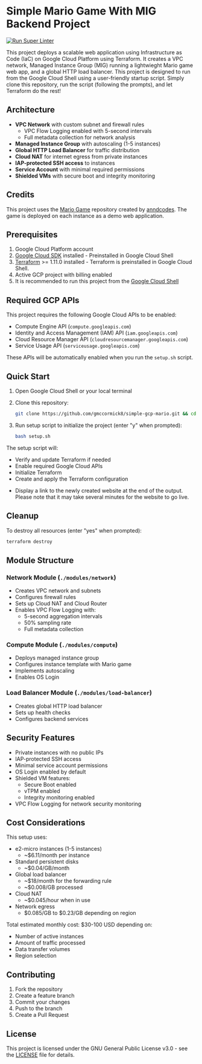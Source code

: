# Simple Mario Game With MIG Backend Project

[![Run Super Linter](https://github.com/gmccormick8/simple-gcp-mario/actions/workflows/super-linter.yml/badge.svg?branch=main)](https://github.com/gmccormick8/simple-gcp-mario/actions/workflows/super-linter.yml)

This project deploys a scalable web application using Infrastructure as Code (IaC) on Google Cloud Platform using Terraform.
It creates a VPC network, Managed Instance Group (MIG) running a lightwieght Mario game web app, and a global HTTP load balancer.
This project is designed to run from the Google Cloud Shell using a user-friendly startup script. Simply clone this repository, run the script (following the prompts), and let Terraform do the rest!

## Architecture

- **VPC Network** with custom subnet and firewall rules
  - VPC Flow Logging enabled with 5-second intervals
  - Full metadata collection for network analysis
- **Managed Instance Group** with autoscaling (1-5 instances)
- **Global HTTP Load Balancer** for traffic distribution
- **Cloud NAT** for internet egress from private instances
- **IAP-protected SSH access** to instances
- **Service Account** with minimal required permissions
- **Shielded VMs** with secure boot and integrity monitoring

## Credits

This project uses the [Mario Game](https://github.com/anndcodes/mario-game) repository created by [anndcodes](https://github.com/anndcodes). The game is deployed on each instance as a demo web application.

## Prerequisites

1. Google Cloud Platform account
2. [Google Cloud SDK](https://cloud.google.com/sdk/docs/install) installed - Preinstalled in Google Cloud Shell
3. [Terraform](https://www.terraform.io/downloads.html) >= 1.11.0 installed - Terraform is preinstalled in Google Cloud Shell.
4. Active GCP project with billing enabled
5. It is recommended to run this project from the [Google Cloud Shell](https://cloud.google.com/shell/docs/using-cloud-shell)

## Required GCP APIs

This project requires the following Google Cloud APIs to be enabled:

- Compute Engine API (`compute.googleapis.com`)
- Identity and Access Management (IAM) API (`iam.googleapis.com`)
- Cloud Resource Manager API (`cloudresourcemanager.googleapis.com`)
- Service Usage API (`serviceusage.googleapis.com`)

These APIs will be automatically enabled when you run the `setup.sh` script.

## Quick Start

1. Open Google Cloud Shell or your local terminal

2. Clone this repository:

   ```bash
   git clone https://github.com/gmccormick8/simple-gcp-mario.git && cd simple-gcp-mario
   ```

3. Run setup script to initialize the project (enter "y" when prompted):

   ```bash
   bash setup.sh
   ```

The setup script will:

- Verify and update Terraform if needed
- Enable required Google Cloud APIs
- Initialize Terraform
- Create and apply the Terraform configuration
<!-- textlint-disable -->
- Display a link to the newly created website at the end of the output. Please note that it may take several minutes for the website to go live.
<!-- textlint-enable -->

## Cleanup

To destroy all resources (enter "yes" when prompted):

```bash
terraform destroy
```

## Module Structure

### Network Module (`./modules/network`)

- Creates VPC network and subnets
- Configures firewall rules
- Sets up Cloud NAT and Cloud Router
- Enables VPC Flow Logging with:
  - 5-second aggregation intervals
  - 50% sampling rate
  - Full metadata collection

### Compute Module (`./modules/compute`)

- Deploys managed instance group
- Configures instance template with Mario game
- Implements autoscaling
- Enables OS Login

### Load Balancer Module (`./modules/load-balancer`)

- Creates global HTTP load balancer
- Sets up health checks
- Configures backend services

## Security Features

- Private instances with no public IPs
- IAP-protected SSH access
- Minimal service account permissions
- OS Login enabled by default
- Shielded VM features:
  - Secure Boot enabled
  - vTPM enabled
  - Integrity monitoring enabled
- VPC Flow Logging for network security monitoring

## Cost Considerations

This setup uses:

- e2-micro instances (1-5 instances)
  - ~$6.11/month per instance
- Standard persistent disks
  - ~$0.04/GB/month
- Global load balancer
  - ~$18/month for the forwarding rule
  - ~$0.008/GB processed
- Cloud NAT
  - ~$0.045/hour when in use
- Network egress
  - $0.085/GB to $0.23/GB depending on region

Total estimated monthly cost: $30-100 USD depending on:
- Number of active instances
- Amount of traffic processed
- Data transfer volumes
- Region selection

## Contributing

1. Fork the repository
2. Create a feature branch
3. Commit your changes
4. Push to the branch
5. Create a Pull Request

## License

This project is licensed under the GNU General Public License v3.0 - see the [LICENSE](LICENSE) file for details.

